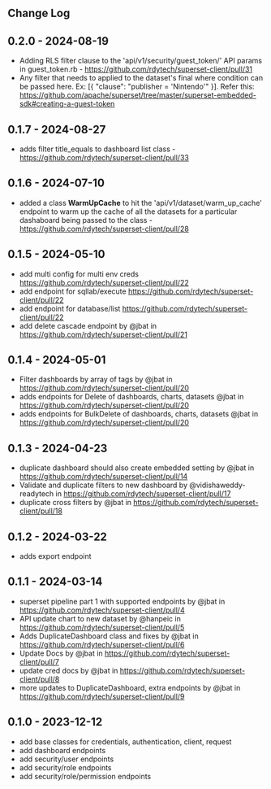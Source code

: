 ## Change Log
## 0.2.0 - 2024-08-19

* Adding RLS filter clause to the 'api/v1/security/guest_token/' API params in guest_token.rb - https://github.com/rdytech/superset-client/pull/31
* Any filter that needs to applied to the dataset's final where condition can be passed here. Ex: [{ "clause": "publisher = 'Nintendo'" }]. Refer this: https://github.com/apache/superset/tree/master/superset-embedded-sdk#creating-a-guest-token

## 0.1.7 - 2024-08-27

* adds filter title_equals to dashboard list class - https://github.com/rdytech/superset-client/pull/33

## 0.1.6 - 2024-07-10

* added a class **WarmUpCache** to hit the 'api/v1/dataset/warm_up_cache' endpoint to warm up the cache of all the datasets for a particular dashaboard being passed to the class - https://github.com/rdytech/superset-client/pull/28

## 0.1.5 - 2024-05-10

* add multi config for multi env creds https://github.com/rdytech/superset-client/pull/22
* add endpoint for sqllab/execute https://github.com/rdytech/superset-client/pull/22
* add endpoint for database/list https://github.com/rdytech/superset-client/pull/22
* add delete cascade endpoint by @jbat in https://github.com/rdytech/superset-client/pull/21

## 0.1.4 - 2024-05-01

* Filter dashboards by array of tags by @jbat in https://github.com/rdytech/superset-client/pull/20
* adds endpoints for Delete of dashboards, charts, datasets @jbat in https://github.com/rdytech/superset-client/pull/20
* adds endpoints for BulkDelete of dashboards, charts, datasets @jbat in https://github.com/rdytech/superset-client/pull/20

## 0.1.3 - 2024-04-23

* duplicate dashboard should also create embedded setting by @jbat in https://github.com/rdytech/superset-client/pull/14
* Validate and duplicate filters to new dashboard by @vidishaweddy-readytech in https://github.com/rdytech/superset-client/pull/17
* duplicate cross filters by @jbat in https://github.com/rdytech/superset-client/pull/18

## 0.1.2 - 2024-03-22

* adds export endpoint

## 0.1.1 - 2024-03-14

* superset pipeline part 1 with supported endpoints by @jbat in https://github.com/rdytech/superset-client/pull/4
* API update chart to new dataset by @hanpeic in https://github.com/rdytech/superset-client/pull/5
* Adds DuplicateDashboard class and fixes by @jbat in https://github.com/rdytech/superset-client/pull/6
* Update Docs by @jbat in https://github.com/rdytech/superset-client/pull/7
* update cred docs by @jbat in https://github.com/rdytech/superset-client/pull/8
* more updates to DuplicateDashboard, extra endpoints by @jbat in https://github.com/rdytech/superset-client/pull/9

## 0.1.0 - 2023-12-12

- add base classes for credentials, authentication, client, request
- add dashboard endpoints
- add security/user endpoints
- add security/role endpoints
- add security/role/permission endpoints



